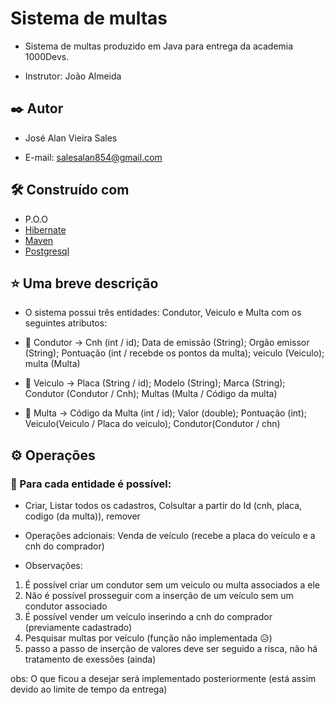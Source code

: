 # Sistema de multas

- Sistema de multas produzido em Java para entrega da academia 1000Devs.
* Instrutor: João Almeida

## ✒️ Autor

* José Alan Vieira Sales
 - E-mail: salesalan854@gmail.com

## 🛠️ Construído com

* P.O.O
* [Hibernate](https://hibernate.org) 
* [Maven](https://maven.apache.org/) 
* [Postgresql](https://www.postgresql.org)

## ⭐ Uma breve descrição
* O sistema possui três entidades: Condutor, Veiculo e Multa com os seguintes atributos:
- 👤 Condutor -> Cnh (int / id); Data de emissão (String); Orgão emissor (String); Pontuação (int / recebde os pontos da multa); veiculo (Veiculo); multa (Multa)

- 🚗 Veiculo -> Placa (String / id); Modelo (String); Marca (String); Condutor (Condutor / Cnh); Multas (Multa / Código da multa)

- 📃 Multa -> Código da Multa (int / id); Valor (double); Pontuação (int); Veiculo(Veiculo / Placa do veiculo); Condutor(Condutor / chn)

## ⚙️ Operações
### 🔩 Para cada entidade é possível:
* Criar, Listar todos os cadastros, Colsultar a partir do Id (cnh, placa, codigo (da multa)), remover
* Operações adcionais: Venda de veículo (recebe a placa do veículo e a cnh do comprador)

* Observações: 
1. É possível criar um condutor sem um veiculo ou multa associados a ele
2. Não é possível prosseguir com a inserção de um veículo sem um condutor associado
3. É possível vender um veículo inserindo a cnh do comprador (previamente cadastrado) 
4. Pesquisar multas por veículo (função não implementada 😥)
5. passo a passo de inserção de valores deve ser seguido a risca, não há tratamento de exessões (ainda)

obs: O que ficou a desejar será implementado posteriormente (está assim devido ao limite de tempo da entrega)
